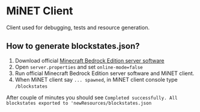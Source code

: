 MiNET Client
=====

Client used for debugging, tests and resource generation.

## How to generate blockstates.json?

 1. Download official [Minecraft Bedrock Edition server software](https://www.minecraft.net/en-us/download/server/bedrock)
 2. Open `server.properties` and set `online-mode=false`
 3. Run official Minecraft Bedrock Edition server software and MiNET client.
 4. When MiNET client say `... spawned`, in MiNET client console type `/blockstates`

After couple of minutes you should see `Completed successfully. All blockstates exported to 'newResources/blockstates.json`
